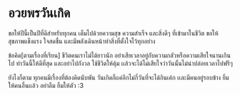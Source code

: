 # อวยพรวันเกิด
ขอให้ปีนี้เป็นปีที่ดีสำหรับทุกคน เต็มไปด้วยความสุข ความสำเร็จ และสิ่งดีๆ ที่เข้ามาในชีวิต ขอให้สุขภาพแข็งแรง ใจสดชื่น และมีพลังเดินหน้าทำสิ่งที่ตั้งใจไว้ทุกอย่าง

ข้อคิด[ตามเรื่องที่เรียน]
ชีวิตคนเราไม่ได้ยาวนัก อย่าเสียเวลาอยู่กับความกลัวหรือความเสียใจนานเกินไป ทำวันนี้ให้ดีที่สุด และอย่าไปกังวล ใช้ชีวิตให้คุ้ม เเล้วจะได้ไม่เสียใจว่าวันนั้นไม่น่าปล่อยเวลาไปฟรีๆ

ยังไงก็ตาม ทุกคนมีเรื่องที่ต้องคิดนับพัน วันเกิดก็เเค่อีกไม่กี่วันที่จะได้กินเค้ก เเละมีคนอยู่รอบข้าง ยิ้มให้คนอื่นเเล้ว อย่าลืม ยิ้มให้ตัว :3
